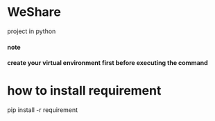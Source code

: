 # WeShare

project in python

<h4 bg='red'>note<h4>
<p>create your virtual environment first before executing the command</p>

# how to install requirement

pip install -r requirement
